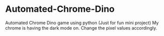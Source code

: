 # Automated-Chrome-Dino
Automated Chrome Dino game using python (Just for fun mini project)
My chrome is having the dark mode on. Change the pixel values accordingly.

